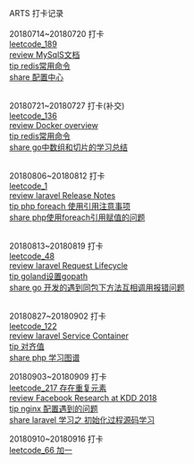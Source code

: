 ARTS 打卡记录<br/><br/>
20180714~20180720 打卡<br/>
<a href="https://github.com/renpeng00/leetcode/blob/master/leetcode_189.md">leetcode_189</a><br/>
<a href="https://dev.mysql.com/doc/refman/8.0/en/connecting-disconnecting.html">review MySqlS文档</a><br/>
<a href="https://github.com/renpeng00/my_blog/blob/master/redis_command.md">tip redis常用命令</a><br/>
<a href="#">share 配置中心</a><br/><br/>

20180721~20180727 打卡(补交)<br/>
<a href="https://github.com/renpeng00/leetcode/blob/master/leetcode_136.md">leetcode_136</a><br/>
<a href="https://docs.docker.com/engine/docker-overview/">review Docker overview</a><br/>
<a href="https://github.com/renpeng00/my_blog/blob/master/%E7%81%B5%E6%B4%BB%E8%BF%90%E7%94%A8%E4%BD%8D%E8%BF%90%E7%AE%97%E8%A7%A3%E5%86%B3%E9%97%AE%E9%A2%98">tip redis常用命令</a><br/>
<a href="https://github.com/renpeng00/my_blog/blob/master/go_arr_slice.md">share go中数组和切片的学习总结</a><br/><br/>


20180806~20180812 打卡<br/>
<a href="https://github.com/renpeng00/leetcode/blob/master/leetcode_1">leetcode_1</a><br/>
<a href="https://laravel.com/docs/5.6/releases#support-policy">review laravel Release Notes</a><br/>
<a href="https://github.com/renpeng00/my_blog/blob/master/php_foreach_value.md">tip php foreach 使用引用注意事项</a><br/>
<a href="https://github.com/renpeng00/my_blog/blob/master/php_foreach.md">share php使用foreach引用赋值的问题</a><br/><br/>

20180813~20180819 打卡<br/>
<a href="https://github.com/renpeng00/leetcode/blob/master/leetcode_48.md">leetcode_48</a><br/>
<a href="https://laravel.com/docs/5.6/lifecycle#focus-on-service-providers">review laravel Request Lifecycle</a><br/>
<a href="https://github.com/renpeng00/my_blog/blob/master/goland%E8%AE%BE%E7%BD%AEgopath.md">tip goland设置gopath</a><br/>
<a href="https://github.com/renpeng00/my_blog/blob/master/go%20%E5%BC%80%E5%8F%91%E7%9A%84%E9%81%87%E5%88%B0%E5%90%8C%E5%8C%85%E4%B8%8B%E6%96%B9%E6%B3%95%E4%BA%92%E7%9B%B8%E8%B0%83%E7%94%A8%E6%8A%A5%E9%94%99%E9%97%AE%E9%A2%98.md">share go 开发的遇到同包下方法互相调用报错问题</a><br/><br/>

20180827~20180902 打卡<br/>
<a href="https://github.com/renpeng00/leetcode/blob/master/leetcode_122.md">leetcode_122</a><br/>
<a href="https://laravel.com/docs/5.7/container">review laravel Service Container</a><br/>
<a href="https://www.cnblogs.com/sirlipeng/p/4792062.html">tip 对齐值</a><br/>
<a href="https://github.com/renpeng00/my_blog/blob/master/phplearn.md">share php 学习图谱</a><br/>

20180903~20180909 打卡<br/>
<a href="https://github.com/renpeng00/leetcode/blob/master/leetcode_217.md">leetcode_217 存在重复元素</a><br/>
<a href="https://research.fb.com/facebook-research-at-kdd-2018/">review Facebook Research at KDD 2018</a><br/>
<a href="https://github.com/renpeng00/my_blog/blob/master/nginx_simple_config.md">tip nginx 配置遇到的问题</a><br/>
<a href="https://github.com/renpeng00/my_blog/blob/master/laravel_app_init.md">share laravel 学习之 初始化过程源码学习</a><br/>


20180910~20180916 打卡<br/>
<a href="https://github.com/renpeng00/leetcode/blob/master/LeetCode_66.md">leetcode_66 加一</a><br/>
